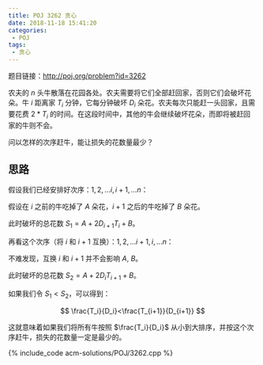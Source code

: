 ```yaml
---
title: POJ 3262 贪心
date: 2018-11-18 15:41:20
categories:
 - POJ
tags:
 - 贪心
---
```


题目链接：http://poj.org/problem?id=3262

农夫的 $n$ 头牛散落在花园各处。农夫需要将它们全部赶回家，否则它们会破坏花朵。牛 $i$ 距离家 $T_i$ 分钟，它每分钟破坏 $D_i$ 朵花。农夫每次只能赶一头回家，且需要花费 $2 * T_i$ 的时间。在这段时间中，其他的牛会继续破坏花朵，而即将被赶回家的牛则不会。

问以怎样的次序赶牛，能让损失的花数量最少？

<!-- more -->

## 思路

假设我们已经安排好次序：$1, 2, ... i, i+1, ...n$：

假设在 $i$ 之前的牛吃掉了 $A$ 朵花，$i + 1$ 之后的牛吃掉了 $B$ 朵花。 

此时破坏的总花数 $S_1 = A + 2D_{i+1}T_i + B$。

再看这个次序（将 $i$ 和 $i + 1$ 互换）：$1, 2, ... i+1, i, ...n$：

不难发现，互换 $i$ 和 $i + 1$ 并不会影响 $A$, $B$。

此时破坏的总花数 $S_2 = A + 2D_iT_{i+1} + B$。

如果我们令 $S_1 < S_2$，可以得到：

$$
\frac{T_i}{D_i}<\frac{T_{i+1}}{D_{i+1}}
$$

这就意味着如果我们将所有牛按照 $\frac{T_i}{D_i}$ 从小到大排序，并按这个次序赶牛，损失的花数量一定是最少的。

{% include_code acm-solutions/POJ/3262.cpp %}
